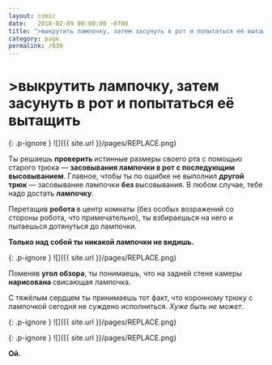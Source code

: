 ```yaml
---
layout: comic
date:   2018-02-09 00:00:00 -0700
title: ">выкрутить лампочку, затем засунуть в рот и попытаться её вытащить"
category: page
permalink: /039
---
```

# >выкрутить лампочку, затем засунуть в рот и попытаться её вытащить

{: .p-ignore }
![]({{ site.url }}/pages/REPLACE.png)

Ты решаешь <strong>проверить </strong>истинные размеры своего рта с помощью старого трюка — <strong>засовывания лампочки в рот с последующим высовыванием</strong>. Главное, чтобы ты по ошибке не выполнил <strong>другой трюк</strong> — засовывание лампочки <strong>без </strong>высовывания. В любом случае, тебе надо достать <strong>лампочку</strong>.

Перетащив <strong>робота </strong>в центр комнаты (без особых возражений со стороны робота, что примечательно), ты взбираешься на него и пытаешься дотянуться до лампочки.

<strong>Только над собой ты никакой лампочки не видишь.</strong>

{: .p-ignore }
![]({{ site.url }}/pages/REPLACE.png)

Поменяв <strong>угол обзора</strong>, ты понимаешь, что на задней стене камеры <strong>нарисована </strong>свисающая лампочка.

С тяжёлым сердцем ты принимаешь тот факт, что коронному трюку с лампочкой сегодня не суждено исполниться. <em>Хуже быть не может</em>.

{: .p-ignore }
![]({{ site.url }}/pages/REPLACE.png)

{: .p-ignore }
![]({{ site.url }}/pages/REPLACE.png)

<strong>Ой.</strong>
